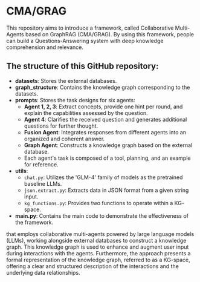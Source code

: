# CMA/GRAG

This repository aims to introduce a framework, called Collaborative Multi-Agents based on GraphRAG (CMA/GRAG). By using this framework, people can build a Questions-Answering system with deep knowledge comprehension and relevance.

## The structure of this GitHub repository:

- **datasets**: Stores the external databases.
- **graph_structure**: Contains the knowledge graph corresponding to the datasets.
- **prompts**: Stores the task designs for six agents:
  - **Agent 1, 2, 3**: Extract concepts, provide one hint per round, and explain the capabilities assessed by the question.
  - **Agent 4**: Clarifies the received question and generates additional questions for further thought.
  - **Fusion Agent**: Integrates responses from different agents into an organized and coherent answer.
  - **Graph Agent**: Constructs a knowledge graph based on the external database.
  - Each agent's task is composed of a tool, planning, and an example for reference.
- **utils**: 
  - `chat.py`: Utilizes the 'GLM-4' family of models as the pretrained baseline LLMs.
  - `json.extract.py`: Extracts data in JSON format from a given string input.
  - `kg_functions.py`: Provides two functions to operate within a $\text{KG}$-space.
- **main.py**: Contains the main code to demonstrate the effectiveness of the framework.




that employs collaborative multi-agents powered by large language models (LLMs), working alongside external databases to construct a knowledge graph. This knowledge graph is used to enhance and augment user input during interactions with the agents. Furthermore, the approach presents a formal representation of the knowledge graph, referred to as a $\text{KG}$-space, offering a clear and structured description of the interactions and the underlying data relationships.


